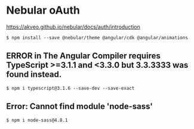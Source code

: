# Nebular oAuth


https://akveo.github.io/nebular/docs/auth/introduction

```
$ npm install --save @nebular/theme @angular/cdk @angular/animations
```


## ERROR in The Angular Compiler requires TypeScript >=3.1.1 and <3.3.0 but 3.3.3333 was found instead.

```
$ npm i typescript@3.1.6 --save-dev --save-exact
```

## Error: Cannot find module 'node-sass'

```
$ npm i node-sass@4.8.1
```
